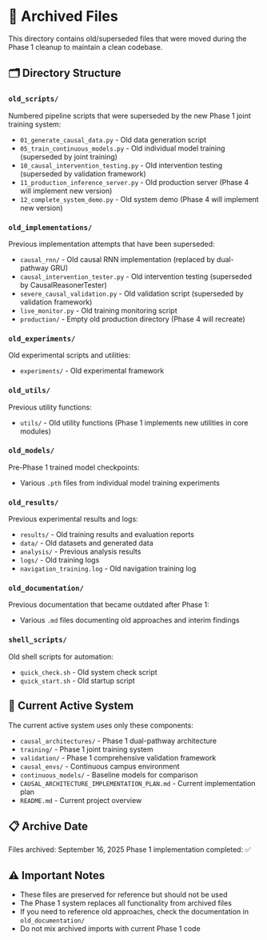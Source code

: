 # 📁 Archived Files

This directory contains old/superseded files that were moved during the Phase 1 cleanup to maintain a clean codebase.

## 🗂️ Directory Structure

### `old_scripts/`
Numbered pipeline scripts that were superseded by the new Phase 1 joint training system:
- `01_generate_causal_data.py` - Old data generation script
- `05_train_continuous_models.py` - Old individual model training (superseded by joint training)
- `10_causal_intervention_testing.py` - Old intervention testing (superseded by validation framework)
- `11_production_inference_server.py` - Old production server (Phase 4 will implement new version)
- `12_complete_system_demo.py` - Old system demo (Phase 4 will implement new version)

### `old_implementations/`
Previous implementation attempts that have been superseded:
- `causal_rnn/` - Old causal RNN implementation (replaced by dual-pathway GRU)
- `causal_intervention_tester.py` - Old intervention testing (superseded by CausalReasonerTester)
- `severe_causal_validation.py` - Old validation script (superseded by validation framework)
- `live_monitor.py` - Old training monitoring script
- `production/` - Empty old production directory (Phase 4 will recreate)

### `old_experiments/`
Old experimental scripts and utilities:
- `experiments/` - Old experimental framework

### `old_utils/`
Previous utility functions:
- `utils/` - Old utility functions (Phase 1 implements new utilities in core modules)

### `old_models/`
Pre-Phase 1 trained model checkpoints:
- Various `.pth` files from individual model training experiments

### `old_results/`
Previous experimental results and logs:
- `results/` - Old training results and evaluation reports
- `data/` - Old datasets and generated data
- `analysis/` - Previous analysis results
- `logs/` - Old training logs
- `navigation_training.log` - Old navigation training log

### `old_documentation/`
Previous documentation that became outdated after Phase 1:
- Various `.md` files documenting old approaches and interim findings

### `shell_scripts/`
Old shell scripts for automation:
- `quick_check.sh` - Old system check script
- `quick_start.sh` - Old startup script

## 🚀 Current Active System

The current active system uses only these components:
- `causal_architectures/` - Phase 1 dual-pathway architecture
- `training/` - Phase 1 joint training system
- `validation/` - Phase 1 comprehensive validation framework
- `causal_envs/` - Continuous campus environment
- `continuous_models/` - Baseline models for comparison
- `CAUSAL_ARCHITECTURE_IMPLEMENTATION_PLAN.md` - Current implementation plan
- `README.md` - Current project overview

## 📋 Archive Date
Files archived: September 16, 2025
Phase 1 implementation completed: ✅

## ⚠️ Important Notes
- These files are preserved for reference but should not be used
- The Phase 1 system replaces all functionality from archived files
- If you need to reference old approaches, check the documentation in `old_documentation/`
- Do not mix archived imports with current Phase 1 code